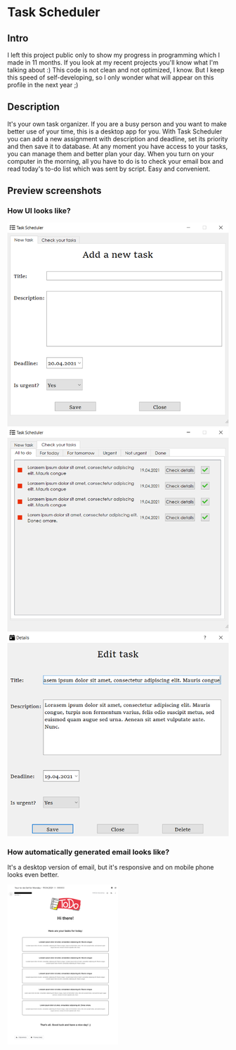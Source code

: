 # Task Scheduler
## Intro

I left this project public only to show my progress in programming which I made in 11 months. If you look at my recent projects you'll know what I'm talking about :) This code is not clean and not optimized, I know. But I keep this speed of self-developing, so I only wonder what will appear on this profile in the next year ;)



## Description

It's your own task organizer. If you are a busy person and you want to make better use of your time, this is a desktop app for you. With Task Scheduler you can add a new assignment with description and deadline, set its priority and then save it to database. At any moment you have access to your tasks, you can manage them and better plan your day. When you turn on your computer in the morning, all you have to do is to check your email box and read today's to-do list which was sent by script. Easy and convenient.

## Preview screenshots


### How UI looks like?

<img src="preview_screenshots/addANewTask.png" alt="add a new task preview screenshot">
<img src="preview_screenshots/listOfTasks.png" alt="list of tasks screenshot">
<img src="preview_screenshots/editTask.png" alt="edit task screenshot">


### How automatically generated email looks like?

It's a desktop version of email, but it's responsive and on mobile phone looks even better.

<img src="preview_screenshots/email.png" alt="email preview screenshot" style=" width: 50%; height: auto;">
